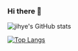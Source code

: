 ### Hi there 👋
![jihye's GitHub stats](https://github-readme-stats.vercel.app/api?username=jihye-kim11&theme=flag-india&show_icons=true&hide=,commits,contribs)


[![Top Langs](https://github-readme-stats.vercel.app/api/top-langs/?username=jihye-kim11&layout=compact)](https://github.com/jihye-kim11/github-readme-stats)
<!--
**jihye-kim11/jihye-kim11** is a ✨ _special_ ✨ repository because its `README.md` (this file) appears on your GitHub profile.

Here are some ideas to get you started:

- 🔭 I’m currently working on ...
- 🌱 I’m currently learning ...
- 👯 I’m looking to collaborate on ...
- 🤔 I’m looking for help with ...
- 💬 Ask me about ...
- 📫 How to reach me: ...
- 😄 Pronouns: ...
- ⚡ Fun fact: ...
-->
